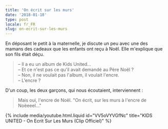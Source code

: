 ```yaml
---
title: 'On écrit sur les murs'
date: '2018-01-18'
type: post
locale: fr_FR
slug: on-ecrit-sur-les-murs
---
```


En déposant le petit à la maternelle, je discute un peu avec une des mamans des cadeaux que les enfants ont reçu à Noël. Elle m'explique que son fils était déçu.

<!-- more -->

> – Il a eu un album de Kids United…  
> – Et ce n'est pas ce qu'il avait demandé au Père Noël ?  
> – Non, il ne voulait pas l'album, il voulait l'encre.  
> – L'encre ?

D'un coup, les deux garçons, qui nous écoutaient, interviennent :

> Mais oui, l'encre de Noël. "On écrit, sur les murs à l'encre de Noëeeel…"

{% include media/youtube.html.liquid id="VV5oVYVGfNc" title="KIDS UNITED - On Ecrit Sur Les Murs (Clip Officiel)" %}
